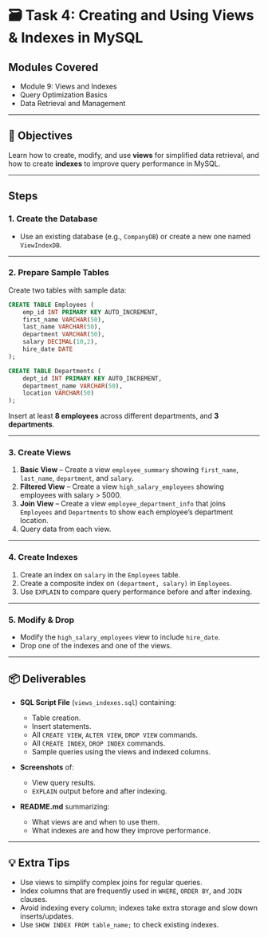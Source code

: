 # 🗃️ Task 4: Creating and Using Views & Indexes in MySQL

## Modules Covered

* Module 9: Views and Indexes
* Query Optimization Basics
* Data Retrieval and Management

---

## 🎯 Objectives

Learn how to create, modify, and use **views** for simplified data retrieval, and how to create **indexes** to improve query performance in MySQL.

---

## Steps

### **1. Create the Database**

* Use an existing database (e.g., `CompanyDB`) or create a new one named `ViewIndexDB`.

---

### **2. Prepare Sample Tables**

Create two tables with sample data:

```sql
CREATE TABLE Employees (
    emp_id INT PRIMARY KEY AUTO_INCREMENT,
    first_name VARCHAR(50),
    last_name VARCHAR(50),
    department VARCHAR(50),
    salary DECIMAL(10,2),
    hire_date DATE
);

CREATE TABLE Departments (
    dept_id INT PRIMARY KEY AUTO_INCREMENT,
    department_name VARCHAR(50),
    location VARCHAR(50)
);
```

Insert at least **8 employees** across different departments, and **3 departments**.

---

### **3. Create Views**

1. **Basic View** – Create a view `employee_summary` showing `first_name`, `last_name`, `department`, and `salary`.
2. **Filtered View** – Create a view `high_salary_employees` showing employees with salary > 5000.
3. **Join View** – Create a view `employee_department_info` that joins `Employees` and `Departments` to show each employee’s department location.
4. Query data from each view.

---

### **4. Create Indexes**

1. Create an index on `salary` in the `Employees` table.
2. Create a composite index on `(department, salary)` in `Employees`.
3. Use `EXPLAIN` to compare query performance before and after indexing.

---

### **5. Modify & Drop**

* Modify the `high_salary_employees` view to include `hire_date`.
* Drop one of the indexes and one of the views.

---

## 📦 Deliverables

* **SQL Script File** (`views_indexes.sql`) containing:

  * Table creation.
  * Insert statements.
  * All `CREATE VIEW`, `ALTER VIEW`, `DROP VIEW` commands.
  * All `CREATE INDEX`, `DROP INDEX` commands.
  * Sample queries using the views and indexed columns.
* **Screenshots** of:

  * View query results.
  * `EXPLAIN` output before and after indexing.
* **README.md** summarizing:

  * What views are and when to use them.
  * What indexes are and how they improve performance.

---

## 💡 Extra Tips

* Use views to simplify complex joins for regular queries.
* Index columns that are frequently used in `WHERE`, `ORDER BY`, and `JOIN` clauses.
* Avoid indexing every column; indexes take extra storage and slow down inserts/updates.
* Use `SHOW INDEX FROM table_name;` to check existing indexes.
